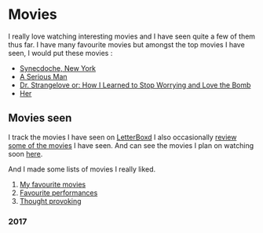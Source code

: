 # Movies
I really love watching interesting movies and I have seen quite a few of them thus far. I have many favourite movies but amongst the top movies I have seen, I would put these movies : 

- [Synecdoche, New York](https://letterboxd.com/film/synecdoche-new-york/)
- [A Serious Man](https://letterboxd.com/film/a-serious-man/)
- [Dr. Strangelove or: How I Learned to Stop Worrying and Love the Bomb](https://letterboxd.com/film/dr-strangelove-or-how-i-learned-to-stop-worrying-and-love-the-bomb/)
- [Her](https://letterboxd.com/film/her/)

## Movies seen
I track the movies I have seen on [LetterBoxd](https://letterboxd.com/NikitaVoloboev/) I also occasionally [review some of the movies](https://letterboxd.com/nikitavoloboev/films/reviews/by/added/) I have seen. And can see the movies I plan on watching soon [here](../movies/watching-movies.md).

And I made some lists of movies I really liked. 

1. [My favourite movies](https://letterboxd.com/nikitavoloboev/list/absolutely-incredible/)
2. [Favourite performances](https://letterboxd.com/nikitavoloboev/list/favourite-performances/)
3. [Thought provoking](https://letterboxd.com/nikitavoloboev/list/thought-provoking/)

### 2017
